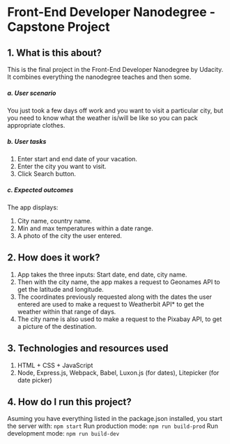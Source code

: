 # Front-End Developer Nanodegree - Capstone Project

## 1. What is this about?
This is the final project in the Front-End Developer Nanodegree by Udacity. It combines everything the nanodegree teaches and then some.

##### a. User scenario
You just took a few days off work and you want to visit a particular city, but you need to know what the weather is/will be like so you can pack appropriate clothes.

##### b. User tasks
1. Enter start and end date of your vacation.
2. Enter the city you want to visit.
3. Click Search button.

##### c. Expected outcomes
The app displays:
1. City name, country name.
2. Min and max temperatures within a date range.
3. A photo of the city the user entered.

## 2. How does it work?
1. App takes the three inputs: Start date, end date, city name.
2. Then with the city name, the app makes a request to Geonames API to get the latitude and longitude.
3. The coordinates previously requested along with the dates the user entered are used to make a request to Weatherbit API* to get the weather within that range of days.
4. The city name is also used to make a request to the Pixabay API, to get a picture of the destination.

## 3. Technologies and resources used
1. HTML + CSS + JavaScript
2. Node, Express.js, Webpack, Babel, Luxon.js (for dates), Litepicker (for date picker)

## 4. How do I run this project?
Asuming you have everything listed in the package.json installed, you start the server with:
```npm start```
Run production mode:
```npm run build-prod```
Run development mode:
```npm run build-dev```

